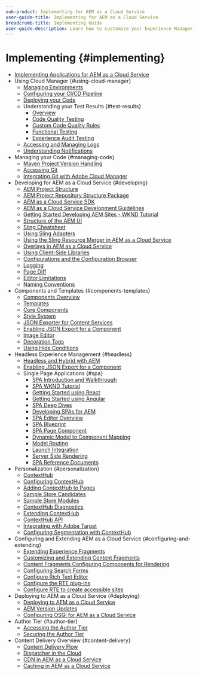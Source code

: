 ```yaml
---
sub-product: Implementing for AEM as a Cloud Service
user-guide-title: Implementing for AEM as a Cloud Service
breadcrumb-title: Implementing Guide
user-guide-description: Learn how to customize your Experience Manager as a Cloud Service deployment, including development and deployment topics.
---
```


# Implementing {#implementing}

+ [Implementing Applications for AEM as a Cloud Service](/help/implementing/home.md)
+ Using Cloud Manager {#using-cloud-manager}
  + [Managing Environments](cloud-manager/manage-environments.md)
  + [Configuring your CI/CD Pipeline](cloud-manager/configure-pipeline.md)
  + [Deploying your Code](cloud-manager/deploy-code.md)
  + Understanding your Test Results {#test-results}
    + [Overview](/help/implementing/cloud-manager/overview-test-results.md)
    + [Code Quality Testing](/help/implementing/cloud-manager/code-quality-testing.md)
    + [Custom Code Quality Rules](cloud-manager/custom-code-quality-rules.md)
    + [Functional Testing](/help/implementing/cloud-manager/functional-testing.md)
    + [Experience Audit Testing](/help/implementing/cloud-manager/experience-audit-testing.md)  
  + [Accessing and Managing Logs](cloud-manager/manage-logs.md)
  + [Understanding Notifications](cloud-manager/notifications.md)
+ Managing your Code {#managing-code}
  + [Maven Project Version Handling](cloud-manager/project-version-handling.md)
  + [Accessing Git](cloud-manager/accessing-git.md)
  + [Integrating Git with Adobe Cloud Manager](cloud-manager/integrating-with-git.md)
+ Developing for AEM as a Cloud Service {#developing}
  + [AEM Project Structure](developing/introduction/aem-project-content-package-structure.md)
  + [AEM Project Repository Structure Package](developing/introduction/repository-structure-package.md)
  + [AEM as a Cloud Service SDK](developing/introduction/aem-as-a-cloud-service-sdk.md)
  + [AEM as a Cloud Service Development Guidelines](developing/introduction/development-guidelines.md)
  + [Getting Started Developing AEM Sites - WKND Tutorial](developing/introduction/develop-wknd-tutorial.md)
  + [Structure of the AEM UI](developing/introduction/ui-structure.md)
  + [Sling Cheatsheet](developing/introduction/sling-cheatsheet.md)  
  + [Using Sling Adapters](developing/introduction/sling-adapters.md)  
  + [Using the Sling Resource Merger in AEM as a Cloud Service](developing/introduction/sling-resource-merger.md)
  + [Overlays in AEM as a Cloud Service](developing/introduction/overlays.md)
  + [Using Client-Side Libraries](developing/introduction/clientlibs.md)
  + [Configurations and the Configuration Browser](developing/introduction/configurations.md)
  + [Logging](developing/introduction/logging.md)
  + [Page Diff](/help/implementing/developing/introduction/page-diff.md)
  + [Editor Limitations](/help/implementing/developing/introduction/editor-limitations.md)
  + [Naming Conventions](/help/implementing/developing/introduction/naming-conventions.md)
+ Components and Templates {#components-templates}
  + [Components Overview](developing/components/overview.md)
  + [Templates](developing/components/templates.md)
  + [Core Components](https://docs.adobe.com/content/help/en/experience-manager-core-components/using/introduction.html)
  + [Style System](/help/sites-cloud/authoring/features/style-system.md)
  + [JSON Exporter for Content Services](developing/components/json-exporter.md)
  + [Enabling JSON Export for a Component](developing/components/enabling-json-exporter.md)
  + [Image Editor](developing/components/image-editor.md)
  + [Decoration Tags](developing/components/decoration-tag.md)
  + [Using Hide Conditions](developing/components/hide-conditions.md)
+ Headless Experience Management {#headless}
  + [Headless and Hybrid with AEM](https://www.adobe.com/content/dam/www/us/en/marketing/experience-manager-sites/headless-content-management-system/pdfs/aem-hybrid-architecture-wp-1-18-19.pdf)
  + [Enabling JSON Export for a Component](developing/components/enabling-json-exporter.md)
  + Single Page Applications {#spa}
    + [SPA Introduction and Walkthrough](developing/spa/introduction.md)
    + [SPA WKND Tutorial](developing/spa/wknd-tutorial.md)
    + [Getting Started using React](developing/spa/getting-started-react.md)
    + [Getting Started using Angular](developing/spa/getting-started-angular.md)
    + [SPA Deep Dives](developing/spa/deep-dives.md)
    + [Developing SPAs for AEM](developing/spa/developing.md)
    + [SPA Editor Overview](developing/spa/editor-overview.md)
    + [SPA Blueprint](developing/spa/blueprint.md)
    + [SPA Page Component](developing/spa/page-component.md)
    + [Dynamic Model to Component Mapping](developing/spa/model-to-component-mapping.md)
    + [Model Routing](developing/spa/routing.md)
    + [Launch Integration](developing/spa/launch-integration.md)
    + [Server Side Rendering](developing/spa/ssr.md)
    + [SPA Reference Documents](developing/spa/reference-materials.md)
+ Personalization {#personalization}
  + [ContextHub](developing/personalization/contexthub.md)
  + [Configuring ContextHub](developing/personalization/configuring-contexthub.md)
  + [Adding ContextHub to Pages](developing/personalization/adding-contexthub.md)
  + [Sample Store Candidates](developing/personalization/sample-stores.md)
  + [Sample Store Modules](developing/personalization/sample-modules.md)
  + [ContextHub Diagnostics](developing/personalization/contexthub-diagnostics.md)
  + [Extending ContextHub](developing/personalization/extending-contexthub.md)
  + [ContextHub API](developing/personalization/contexthub-api.md)
  + [Integrating with Adobe Target](/help/sites-cloud/integrating/adobe-target.md)
  + [Configuring Segmentation with ContextHub](/help/sites-cloud/authoring/personalization/contexthub-segmentation.md)
+ Configuring and Extending AEM as a Cloud Service {#configuring-and-extending}
  + [Extending Experience Fragments](developing/extending/experience-fragments.md)
  + [Customizing and Extending Content Fragments](developing/extending/content-fragments-customizing.md)
  + [Content Fragments Configuring Components for Rendering](developing/extending/content-fragments-configuring-components-rendering.md)
  + [Configuring Search Forms](developing/extending/search-forms.md)
  + [Configure Rich Text Editor](/help/implementing/developing/extending/rich-text-editor.md)
  + [Configure the RTE plug-ins](/help/implementing/developing/extending/configure-rich-text-editor-plug-ins.md)
  + [Configure RTE to create accessible sites](/help/implementing/developing/extending/rte-accessible-content.md)
+ Deploying to AEM as a Cloud Service {#deploying}
  + [Deploying to AEM as a Cloud Service](deploying/overview.md)
  + [AEM Version Updates](deploying/aem-version-updates.md)
  + [Configuring OSGi for AEM as a Cloud Service](deploying/configuring-osgi.md)
+ Author Tier {#author-tier}  
  + [Accessing the Author Tier](/help/implementing/author-tier/accessing-the-author-tier.md)
  + [Securing the Author Tier](/help/implementing/author-tier/securing-the-author-tier.md)
+ Content Delivery Overview {#content-delivery}
  + [Content Delivery Flow](dispatcher/overview.md)
  + [Dispatcher in the Cloud](dispatcher/disp-overview.md)
  + [CDN in AEM as a Cloud Service](dispatcher/cdn.md)
  + [Caching in AEM as a Cloud Service](dispatcher/caching.md)
